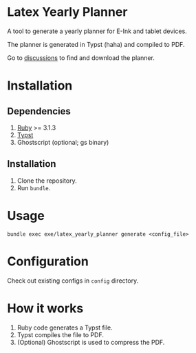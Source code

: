 # Latex Yearly Planner

A tool to generate a yearly planner for E-Ink and tablet devices.

The planner is generated in Typst (haha) and compiled to PDF.

Go to [discussions][3] to find and download the planner.

# Installation
## Dependencies

1. [Ruby][1] >= 3.1.3
2. [Typst][2]
3. Ghostscript (optional; gs binary)

## Installation

1. Clone the repository.
2. Run `bundle`.

# Usage

```shell
bundle exec exe/latex_yearly_planner generate <config_file>
```
# Configuration

Check out existing configs in `config` directory.

# How it works

1. Ruby code generates a Typst file.
2. Typst compiles the file to PDF.
3. (Optional) Ghostscript is used to compress the PDF.


[1]: https://www.ruby-lang.org/
[2]: https://typst.app/
[3]: https://github.com/kudrykv/latex-yearly-planner/discussions